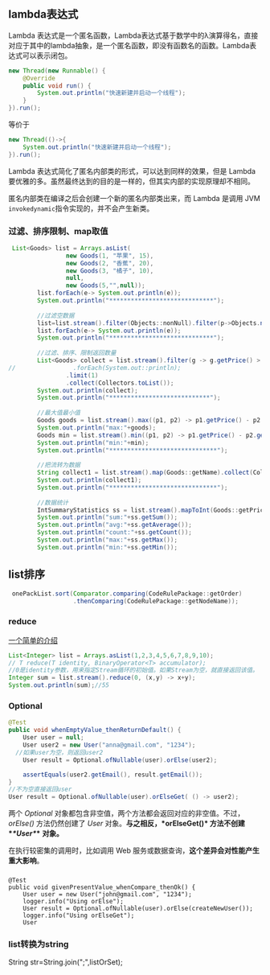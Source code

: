 ## lambda表达式

Lambda 表达式是一个匿名函数，Lambda表达式基于数学中的λ演算得名，直接对应于其中的lambda抽象，是一个匿名函数，即没有函数名的函数。Lambda表达式可以表示闭包。

```java
new Thread(new Runnable() {
    @Override
    public void run() {
        System.out.println("快速新建并启动一个线程");
    }
}).run();
```

等价于

```java
new Thread(()->{
    System.out.println("快速新建并启动一个线程");
}).run();
```

Lambda 表达式简化了匿名内部类的形式，可以达到同样的效果，但是 Lambda 要优雅的多。虽然最终达到的目的是一样的，但其实内部的实现原理却不相同。

匿名内部类在编译之后会创建一个新的匿名内部类出来，而 Lambda 是调用 JVM `invokedynamic`指令实现的，并不会产生新类。

### 过滤、排序限制、map取值

```java
 List<Goods> list = Arrays.asList(
                new Goods(1, "苹果", 15),
                new Goods(2, "香蕉", 20),
                new Goods(3, "橘子", 10),
                null,
                new Goods(5,"",null));
        list.forEach(e-> System.out.println(e));
        System.out.println("*****************************");
        
        //过滤空数据
        list=list.stream().filter(Objects::nonNull).filter(p->Objects.nonNull(p.getPrice())).collect(Collectors.toList());
        list.forEach(e-> System.out.println(e));
        System.out.println("*****************************");
        
        //过滤、排序、限制返回数量
        List<Goods> collect = list.stream().filter(g -> g.getPrice() > 10).sorted((g2, g1) -> g1.getPrice() - g2.getPrice())
//                .forEach(System.out::println);
                .limit(1)
                .collect(Collectors.toList());
        System.out.println(collect);
        System.out.println("****************************");
        
        //最大值最小值
        Goods goods = list.stream().max((p1, p2) -> p1.getPrice() - p2.getPrice()).get();
        System.out.println("max:"+goods);
        Goods min = list.stream().min((p1, p2) -> p1.getPrice() - p2.getPrice()).get();
        System.out.println("min:"+min);
        System.out.println("******************************");
        
        //把流转为数据
        String collect1 = list.stream().map(Goods::getName).collect(Collectors.joining("-"));
        System.out.println(collect1);
        System.out.println("******************************");
        
        //数据统计
        IntSummaryStatistics ss = list.stream().mapToInt(Goods::getPrice).summaryStatistics();
        System.out.println("sum:"+ss.getSum());
        System.out.println("avg:"+ss.getAverage());
        System.out.println("count:"+ss.getCount());
        System.out.println("max:"+ss.getMax());
        System.out.println("min:"+ss.getMin());
```

## list排序

```java
 onePackList.sort(Comparator.comparing(CodeRulePackage::getOrder)
                  .thenComparing(CodeRulePackage::getNodeName));
```

### reduce

[一个简单的介绍](https://blog.csdn.net/zhang89xiao/article/details/77164866)

```java
List<Integer> list = Arrays.asList(1,2,3,4,5,6,7,8,9,10);
// T reduce(T identity, BinaryOperator<T> accumulator);
//0是identity参数，用来指定Stream循环的初始值。如果Stream为空，就直接返回该值。
Integer sum = list.stream().reduce(0, (x,y) -> x+y);
System.out.println(sum);//55
```

### Optional

```java
@Test
public void whenEmptyValue_thenReturnDefault() {
    User user = null;
    User user2 = new User("anna@gmail.com", "1234");
  //如果user为空，则返回user2
    User result = Optional.ofNullable(user).orElse(user2);

    assertEquals(user2.getEmail(), result.getEmail());
}
//不为空直接返回user
User result = Optional.ofNullable(user).orElseGet( () -> user2);
```

两个 *Optional*  对象都包含非空值，两个方法都会返回对应的非空值。不过，*orElse()* 方法仍然创建了 *User* 对象。**与之相反，\*orElseGet()\* 方法不创建 \**\*User\**\*** **对象。**

在执行较密集的调用时，比如调用 Web 服务或数据查询，**这个差异会对性能产生重大影响**。

### 

```
@Test
public void givenPresentValue_whenCompare_thenOk() {
    User user = new User("john@gmail.com", "1234");
    logger.info("Using orElse");
    User result = Optional.ofNullable(user).orElse(createNewUser());
    logger.info("Using orElseGet");
    User
```

### list转换为string

String  str=String.join(";",listOrSet);

